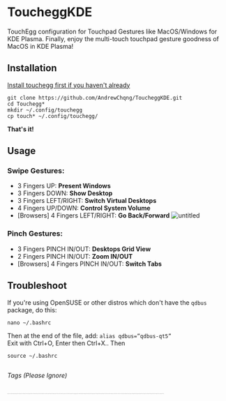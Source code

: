 # ToucheggKDE
TouchEgg configuration for Touchpad Gestures like MacOS/Windows for KDE Plasma. Finally, enjoy the multi-touch touchpad gesture goodness of MacOS in KDE Plasma!

## Installation
[Install touchegg first if you haven't already](https://github.com/JoseExposito/touchegg)   
```shell
git clone https://github.com/AndrewChqng/ToucheggKDE.git
cd Touchegg*
mkdir ~/.config/touchegg
cp touch* ~/.config/touchegg/
```
**That's it!**

## Usage
### Swipe Gestures:
  - 3 Fingers UP: **Present Windows**   
  - 3 Fingers DOWN: **Show Desktop**   
  - 3 Fingers LEFT/RIGHT: **Switch Virtual Desktops**   
  - 4 Fingers UP/DOWN: **Control System Volume**   
  - [Browsers] 4 Fingers LEFT/RIGHT: **Go Back/Forward**
  ![untitled](https://user-images.githubusercontent.com/25067102/121768884-4b070080-cb7e-11eb-8657-bbbd570e5c2b.gif)

### Pinch Gestures:
  - 3 Fingers PINCH IN/OUT: **Desktops Grid View**   
  - 2 Fingers PINCH IN/OUT: **Zoom IN/OUT**
  - [Browsers] 4 Fingers PINCH IN/OUT: **Switch Tabs**

## Troubleshoot
If you're using OpenSUSE or other distros which don't have the `qdbus` package,
do this:
```shell
nano ~/.bashrc
````
Then at the end of the file, add: `alias qdbus=”qdbus-qt5”`   
Exit with Ctrl+O, Enter then Ctrl+X..
Then
```shell
source ~/.bashrc
```

## 


###### Tags (Please Ignore)
<sub><sup><sub><sup><sub><sup><sub><sup><sub><sup><sub><sup><sub><sup><sub><sup>kde,gestures,macos,kde plasma,touchpad gestures,linux gestures,linux touchpad gestures,macos theme,linux gestures touchpad,touchpad gestures ubuntu,kde connect features,linux multitouch gestures,add multi touch trackpad gestures on linux,elementary os gestures,fusuma gestures,trackpad gestures,gestures elementary os,kde plasma customization,mouse gestures,kde connect ubuntu,linux touchpad gestures like mac,touchegg gestures,gestures on ubuntu,linux trackpad gestures,trackpad gestures linux, linux,linux gestures,linux touchpad gestures,gestures,touchpad gestures,linux multitouch gestures,linux gestures touchpad,linux distro,add multi touch trackpad gestures on linux,linux help,linux 2019,linux tutorial 2019,mac trackpad gestures,trackpad gestures,linux gesture mac,gesture su linux,linux gesture,linux trackpad gestures,trackpad gestures linux,macbook-like gestures linux,touchpad gestures linux,swipe gestures for linux,linux touchpad gestures like mac,touchpad gestures linux mint</sup></sub></sup></sub></sup></sub></sup></sub></sup></sub></sup></sub></sup></sub></sup></sub>
